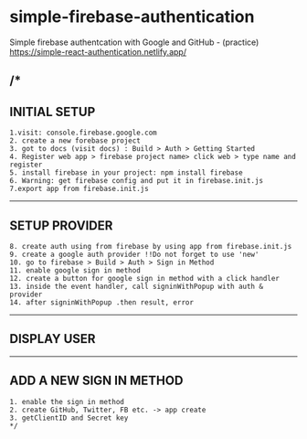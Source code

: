 # simple-firebase-authentication
Simple firebase authentcation with Google and GitHub - (practice)
https://simple-react-authentication.netlify.app/


/*
-----------------
 INITIAL SETUP
-----------------
    1.visit: console.firebase.google.com
    2. create a new forebase project
    3. got to docs (visit docs) : Build > Auth > Getting Started
    4. Register web app > firebase project name> click web > type name and register
    5. install firebase in your project: npm install firebase
    6. Warning: get firebase config and put it in firebase.init.js
    7.export app from firebase.init.js
-------------------
 SETUP PROVIDER
-------------------
    8. create auth using from firebase by using app from firebase.init.js
    9. create a google auth provider !!Do not forget to use 'new'
    10. go to firebase > Build > Auth > Sign in Method
    11. enable google sign in method
    12. create a button for google sign in method with a click handler
    13. inside the event handler, call signinWithPopup with auth & provider 
    14. after signinWithPopup .then result, error
-------------------
 DISPLAY USER
-------------------

---------------------------
 ADD A NEW SIGN IN METHOD
---------------------------
    1. enable the sign in method
    2. create GitHub, Twitter, FB etc. -> app create
    3. getClientID and Secret key
    */
